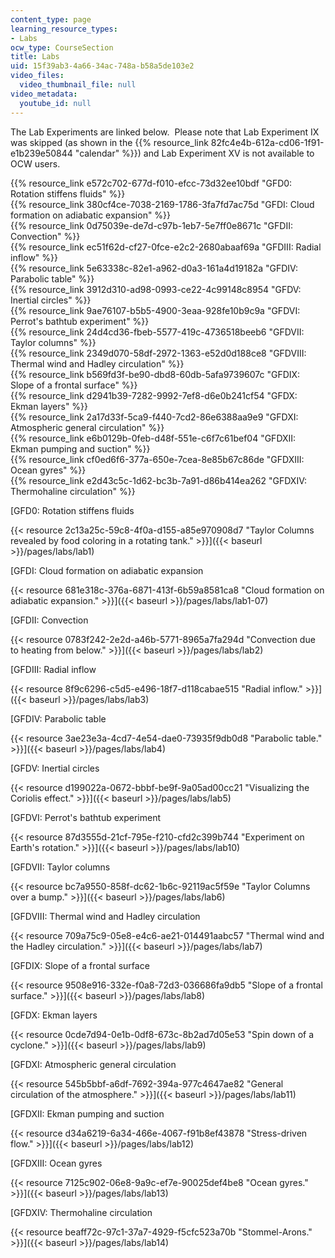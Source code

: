 ```yaml
---
content_type: page
learning_resource_types:
- Labs
ocw_type: CourseSection
title: Labs
uid: 15f39ab3-4a66-34ac-748a-b58a5de103e2
video_files:
  video_thumbnail_file: null
video_metadata:
  youtube_id: null
---
```


The Lab Experiments are linked below.  Please note that Lab Experiment IX was skipped (as shown in the {{% resource_link 82fc4e4b-612a-cd06-1f91-e1b239e50844 "calendar" %}}) and Lab Experiment XV is not available to OCW users.

{{% resource_link e572c702-677d-f010-efcc-73d32ee10bdf "GFD0: Rotation stiffens fluids" %}}  
{{% resource_link 380cf4ce-7038-2169-1786-3fa7fd7ac75d "GFDI: Cloud formation on adiabatic expansion" %}}  
{{% resource_link 0d75039e-de7d-c97b-1eb7-5e7ff0e8671c "GFDII: Convection" %}}  
{{% resource_link ec51f62d-cf27-0fce-e2c2-2680abaaf69a "GFDIII: Radial inflow" %}}  
{{% resource_link 5e63338c-82e1-a962-d0a3-161a4d19182a "GFDIV: Parabolic table" %}}  
{{% resource_link 3912d310-ad98-0993-ce22-4c99148c8954 "GFDV: Inertial circles" %}}  
{{% resource_link 9ae76107-b5b5-4900-3eaa-928fe10b9c9a "GFDVI: Perrot's bathtub experiment" %}}  
{{% resource_link 24d4cd36-fbeb-5577-419c-4736518beeb6 "GFDVII: Taylor columns" %}}  
{{% resource_link 2349d070-58df-2972-1363-e52d0d188ce8 "GFDVIII: Thermal wind and Hadley circulation" %}}  
{{% resource_link b569fd3f-be90-dbd8-60db-5afa9739607c "GFDIX: Slope of a frontal surface" %}}  
{{% resource_link d2941b39-7282-9992-7ef8-d6e0b241cf54 "GFDX: Ekman layers" %}}  
{{% resource_link 2a17d33f-5ca9-f440-7cd2-86e6388aa9e9 "GFDXI: Atmospheric general circulation" %}}  
{{% resource_link e6b0129b-0feb-d48f-551e-c6f7c61bef04 "GFDXII: Ekman pumping and suction" %}}  
{{% resource_link cf0ed6f6-377a-650e-7cea-8e85b67c86de "GFDXIII: Ocean gyres" %}}  
{{% resource_link e2d43c5c-1d62-bc3b-7a91-d86b414ea262 "GFDXIV: Thermohaline circulation" %}}

[GFD0: Rotation stiffens fluids  
  
{{< resource 2c13a25c-59c8-4f0a-d155-a85e970908d7 "Taylor Columns revealed by food coloring in a rotating tank." >}}]({{< baseurl >}}/pages/labs/lab1)

[GFDI: Cloud formation on adiabatic expansion  
  
{{< resource 681e318c-376a-6871-413f-6b59a8581ca8 "Cloud formation on adiabatic expansion." >}}]({{< baseurl >}}/pages/labs/lab1-07)

[GFDII: Convection  
  
{{< resource 0783f242-2e2d-a46b-5771-8965a7fa294d "Convection due to heating from below." >}}]({{< baseurl >}}/pages/labs/lab2)

[GFDIII: Radial inflow  
  
{{< resource 8f9c6296-c5d5-e496-18f7-d118cabae515 "Radial inflow." >}}]({{< baseurl >}}/pages/labs/lab3)

[GFDIV: Parabolic table  
  
{{< resource 3ae23e3a-4cd7-4e54-dae0-73935f9db0d8 "Parabolic table." >}}]({{< baseurl >}}/pages/labs/lab4)

[GFDV: Inertial circles  
  
{{< resource d199022a-0672-bbbf-be9f-9a05ad00cc21 "Visualizing the Coriolis effect." >}}]({{< baseurl >}}/pages/labs/lab5)

[GFDVI: Perrot's bathtub experiment  
  
{{< resource 87d3555d-21cf-795e-f210-cfd2c399b744 "Experiment on Earth's rotation." >}}]({{< baseurl >}}/pages/labs/lab10)

[GFDVII: Taylor columns  
  
{{< resource bc7a9550-858f-dc62-1b6c-92119ac5f59e "Taylor Columns over a bump." >}}]({{< baseurl >}}/pages/labs/lab6)

[GFDVIII: Thermal wind and Hadley circulation  
  
{{< resource 709a75c9-05e8-e4c6-ae21-014491aabc57 "Thermal wind and the Hadley circulation." >}}]({{< baseurl >}}/pages/labs/lab7)

[GFDIX: Slope of a frontal surface  
  
{{< resource 9508e916-332e-f0a8-72d3-036686fa9db5 "Slope of a frontal surface." >}}]({{< baseurl >}}/pages/labs/lab8)

[GFDX: Ekman layers  
  
{{< resource 0cde7d94-0e1b-0df8-673c-8b2ad7d05e53 "Spin down of a cyclone." >}}]({{< baseurl >}}/pages/labs/lab9)

[GFDXI: Atmospheric general circulation  
  
{{< resource 545b5bbf-a6df-7692-394a-977c4647ae82 "General circulation of the atmosphere." >}}]({{< baseurl >}}/pages/labs/lab11)

[GFDXII: Ekman pumping and suction  
  
{{< resource d34a6219-6a34-466e-4067-f91b8ef43878 "Stress-driven flow." >}}]({{< baseurl >}}/pages/labs/lab12)

[GFDXIII: Ocean gyres  
  
{{< resource 7125c902-06e8-9a9c-ef7e-90025def4be8 "Ocean gyres." >}}]({{< baseurl >}}/pages/labs/lab13)

[GFDXIV: Thermohaline circulation  
  
{{< resource beaff72c-97c1-37a7-4929-f5cfc523a70b "Stommel-Arons." >}}]({{< baseurl >}}/pages/labs/lab14)